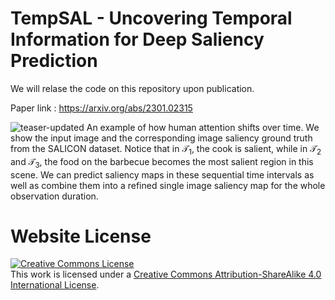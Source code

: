 # TempSAL - Uncovering Temporal Information for Deep Saliency Prediction

We will relase the code on this repository upon publication.

Paper link : https://arxiv.org/abs/2301.02315



![teaser-updated](https://user-images.githubusercontent.com/16324609/211349283-4cd56e79-80c9-4c5e-8181-f5c73b649870.png)
An example of how human attention shifts over time. We show the input image and the corresponding image saliency ground truth from the SALICON dataset. Notice that in $\mathcal{T_1}$, the cook is salient, while in $\mathcal{T_2}$ and $\mathcal{T_3}$, the food on the barbecue becomes the most salient region in this scene. We can predict saliency maps in these sequential time intervals as well as combine them into a refined single image saliency map for the whole observation duration.




# Website License
<a rel="license" href="http://creativecommons.org/licenses/by-sa/4.0/"><img alt="Creative Commons License" style="border-width:0" src="https://i.creativecommons.org/l/by-sa/4.0/88x31.png" /></a><br />This work is licensed under a <a rel="license" href="http://creativecommons.org/licenses/by-sa/4.0/">Creative Commons Attribution-ShareAlike 4.0 International License</a>.
